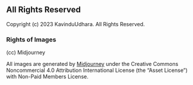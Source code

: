 ## All Rights Reserved

Copyright (c) 2023 KavinduUdhara. All Rights Reserved.


### Rights of Images
(cc) Midjourney

All images are generated by [Midjourney](https://midjourney.com/) under the Creative Commons Noncommercial 4.0 Attribution International License (the “Asset License”) with Non-Paid Members License.

